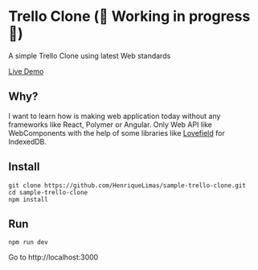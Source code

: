 # Trello Clone (:construction: Working in progress :construction:)

A simple Trello Clone using latest Web standards

[Live Demo](https://trello-clone-c0fd9.firebaseapp.com/)

## Why?
I want to learn how is making web application today without
any frameworks like React, Polymer or Angular. Only Web API like WebComponents with
the help of some libraries like [Lovefield](https://github.com/google/lovefield)
for IndexedDB.

## Install

```
git clone https://github.com/HenriqueLimas/sample-trello-clone.git
cd sample-trello-clone
npm install
```

## Run

```
npm run dev
```

Go to http://localhost:3000
